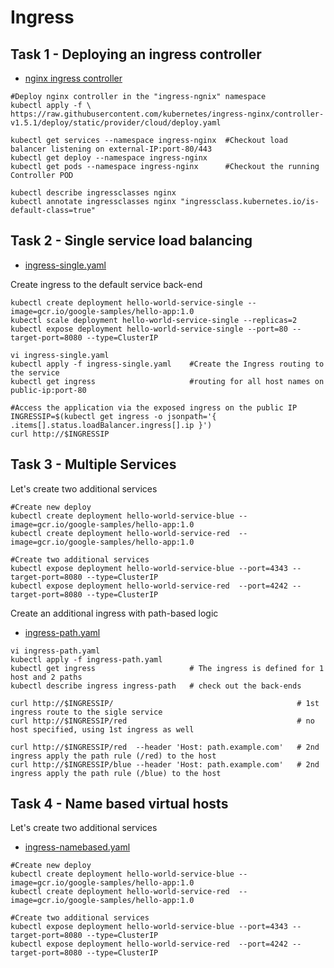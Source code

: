 # Ingress

## Task 1 - Deploying an ingress controller

- [nginx ingress controller](https://kubernetes.github.io/ingress-nginx/deploy/#quick-start)

```
#Deploy nginx controller in the "ingress-ngnix" namespace
kubectl apply -f \
https://raw.githubusercontent.com/kubernetes/ingress-nginx/controller-v1.5.1/deploy/static/provider/cloud/deploy.yaml

kubectl get services --namespace ingress-nginx  #Checkout load balancer listening on external-IP:port-80/443
kubectl get deploy --namespace ingress-nginx
kubectl get pods --namespace ingress-nginx      #Checkout the running Controller POD

kubectl describe ingressclasses nginx
kubectl annotate ingressclasses nginx "ingressclass.kubernetes.io/is-default-class=true"
```

## Task 2 - Single service load balancing

- [ingress-single.yaml](https://github.com/YeffaDev/learn-kubernetes-brownbag/blob/master/lab/yaml/11/ingress-single.yaml)

Create ingress to the default service back-end

```
kubectl create deployment hello-world-service-single --image=gcr.io/google-samples/hello-app:1.0
kubectl scale deployment hello-world-service-single --replicas=2
kubectl expose deployment hello-world-service-single --port=80 --target-port=8080 --type=ClusterIP

vi ingress-single.yaml
kubectl apply -f ingress-single.yaml    #Create the Ingress routing to the service
kubectl get ingress                     #routing for all host names on public-ip:port-80

#Access the application via the exposed ingress on the public IP
INGRESSIP=$(kubectl get ingress -o jsonpath='{ .items[].status.loadBalancer.ingress[].ip }')
curl http://$INGRESSIP
```

## Task 3 - Multiple Services

Let's create two additional services

```
#Create new deploy
kubectl create deployment hello-world-service-blue --image=gcr.io/google-samples/hello-app:1.0
kubectl create deployment hello-world-service-red  --image=gcr.io/google-samples/hello-app:1.0

#Create two additional services
kubectl expose deployment hello-world-service-blue --port=4343 --target-port=8080 --type=ClusterIP
kubectl expose deployment hello-world-service-red  --port=4242 --target-port=8080 --type=ClusterIP
```

Create an additional ingress with path-based logic

- [ingress-path.yaml](https://github.com/YeffaDev/learn-kubernetes-brownbag/blob/master/lab/yaml/11/ingress-path.yaml)

```
vi ingress-path.yaml
kubectl apply -f ingress-path.yaml
kubectl get ingress                     # The ingress is defined for 1 host and 2 paths
kubectl describe ingress ingress-path   # check out the back-ends

curl http://$INGRESSIP/                                         # 1st ingress route to the sigle service
curl http://$INGRESSIP/red                                      # no host specified, using 1st ingress as well

curl http://$INGRESSIP/red  --header 'Host: path.example.com'   # 2nd ingress apply the path rule (/red) to the host
curl http://$INGRESSIP/blue --header 'Host: path.example.com'   # 2nd ingress apply the path rule (/blue) to the host
```

## Task 4 - Name based virtual hosts

Let's create two additional services

- [ingress-namebased.yaml](https://github.com/YeffaDev/learn-kubernetes-brownbag/blob/master/lab/yaml/11/ingress-namebased.yaml)

```
#Create new deploy
kubectl create deployment hello-world-service-blue --image=gcr.io/google-samples/hello-app:1.0
kubectl create deployment hello-world-service-red  --image=gcr.io/google-samples/hello-app:1.0

#Create two additional services
kubectl expose deployment hello-world-service-blue --port=4343 --target-port=8080 --type=ClusterIP
kubectl expose deployment hello-world-service-red  --port=4242 --target-port=8080 --type=ClusterIP
```
